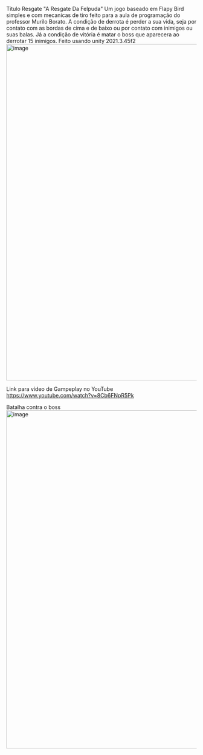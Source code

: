 Titulo Resgate "A Resgate Da Felpuda" Um jogo baseado em Flapy Bird simples e com mecanicas de tiro feito para a aula de programação do professor Murilo Borato. A condição de derrota é perder a sua vida, seja por contato com as bordas de cima e de baixo ou por contato com inimigos ou suas balas. Já a condição de vitória é matar o boss que aparecera ao derrotar 15 inimigos. Feito usando unity 2021.3.45f2                       <img width="1830" height="888" alt="image" src="https://github.com/user-attachments/assets/7967897b-129f-457a-bf55-d27c959992c4" />

Link para vídeo de Gampeplay no YouTube https://www.youtube.com/watch?v=8Cb6FNpR5Pk

Batalha contra o boss
<img width="1827" height="893" alt="image" src="https://github.com/user-attachments/assets/af6b5056-0217-4dae-96a1-fbffe0ba2cd8" />


